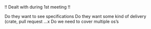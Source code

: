 !! Dealt with during 1st meeting !!
<!-- (minimum version of python

What are extern type converter

(translate.json ?)
error running code ?
do we have to follow what they do or can we do it on our own

i128 & u128 & biguint(int256): How to deal with them?)-->



Do they want to see specifications
Do they want some kind of delivery (crate, pull request …x
Do we need to cover multiple os’s